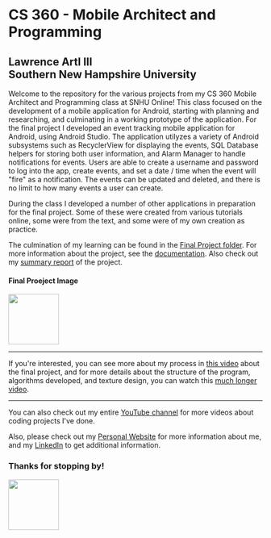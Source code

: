 <h1>CS 360 - Mobile Architect and Programming</h1>
<h2>Lawrence Artl III<br>
  Southern New Hampshire University</h2>
  <p>
  Welcome to the repository for the various projects from my CS 360 Mobile Architect and Programming class at SNHU Online! 
  This class focused on the development of a mobile application for Android, starting with planning and researching, and culminating in a working prototype of the application. For the final project I developed an event tracking mobile application for Android, using Android Studio. The application utilyzes a variety of Android subsystems such as RecyclerView for displaying the events, SQL Database helpers for storing both user information, and Alarm Manager to handle notifications for events. Users are able to create a username and password to log into the app, create events, and set a date / time when the event will "fire" as a notification. The events can be updated and deleted, and there is no limit to how many events a user can create. 
  
  During the class I developed a number of other applications in preparation for the final project. Some of these were created from various tutorials online, some were from the text, and some were of my own creation as practice. 
  
  The culmination of my learning can be found in the  <a href="https://github.com/lorenarms/SNHU_CS_330_Projects/tree/master/7-1%20Final%20Project%20-%20A%203D%20Scene" target="_blank">Final Project folder</a>. For more information about the project, see the 
  <a href="https://github.com/lorenarms/SNHU_CS_330_Projects/tree/master/7-1 Final Project - A 3D Scene/Documentation" target="_blank">documentation</a>. Also check out my <a href="https://github.com/lorenarms/SNHU_CS_330_Projects/blob/master/7-1%20Final%20Project%20-%20A%203D%20Scene/Final%20Project%20Reflection.docx.pdf" target="_blank">summary report</a> of the project.<br>
  <h4>Final Proeject Image</h4>
  <img src="https://github.com/lorenarms/SNHU_CS_330_Projects/blob/master/7-1%20Final%20Project%20-%20A%203D%20Scene/final%20project.png?raw=true" atl="[picture of final project]" style="width:100px;height:100px;">
                                                                                                                               
  </p>
 <hr>
  <p>If you're interested, you can see more about my process in <a href="https://youtu.be/MT1Gq8X0DtM" target="_blank">this video</a> about the final project, and for more details about the structure of the program, algorithms developed, and texture design, you can watch this <a href="https://youtu.be/lYsdwIlpkqA" target="_blank">much longer video</a>.
  <hr>
  <p>
  You can also check out my entire <a href="https://www.youtube.com/channel/UCGtp8PRHgPCQHYoSxbMST8A" target="_blank">YouTube channel</a> for more videos about coding projects I've done.</p>
<p>Also, please check out my <a href="http://artllj.com" target="_blank">Personal Website</a> for more information about me, and my <a href="https://www.linkedin.com/in/lorenarms95/" target="_blank">LinkedIn</a> to get additional information. </p>
<h3>Thanks for stopping by!</h3>
<img src="https://media-exp2.licdn.com/dms/image/C5603AQEqU5vuSjmWrg/profile-displayphoto-shrink_400_400/0/1641574403621?e=1660780800&v=beta&t=hukMeE3aKt4d6lyocOdHmZmJ16QC0bWLUaaT2d_m5Gk" atl="[picture of me]" style="width:100px;height:100px;">
